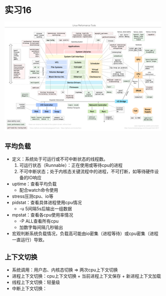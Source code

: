 # 实习16

![linux性能分析](./figures/test-tool.png)

## 平均负载

+ 定义：系统处于可运行或不可中断状态的线程数。
    1. 可运行状态（Runnable）：正在使用或等待cpu的进程
    2. 不可中断状态；处于内核态关键流程中的进程，不可打断，如等待硬件设备的IO响应
+ uptime：查看平均负载
  + 配合watch命令使用
+ stress压测cpu、io等
+ pidstat：查看具体进程使用cpu情况
  + -u 5间隔5s后输出一组数据
+ mpstat：查看各cpu使用率情况
  + -P ALL查看所有cpu
  + 加数字每间隔几秒输出
+ 宏观判断系统负载情况，负载高可能由io密集（进程等待）或cpu密集（进程一直运行）导致。

## 上下文切换

+ 系统调用：用户态、内核态切换 => 两次cpu上下文切换
+ 进程上下文切换：cpu上下文切换 + 当前进程上下文保存 + 新进程上下文加载
+ 线程上下文切换：轻量级
+ 中断上下文切换：
